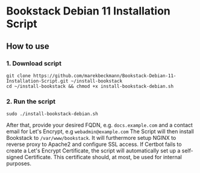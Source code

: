 # Bookstack Debian 11 Installation Script

## How to use

### 1. Download script

```
git clone https://github.com/marekbeckmann/Bookstack-Debian-11-Installation-Script.git ~/install-bookstack
cd ~/install-bookstack && chmod +x install-bookstack-debian.sh
```
### 2. Run the script

```
sudo ./install-bookstack-debian.sh
```

After that, provide your desired FQDN, e.g. `docs.example.com` and a contact email for Let's Encrypt, e.g `webadmin@example.com`
The Script will then install Bookstack to `/var/www/bookstack`. It will furthermore setup NGINX to reverse proxy to Apache2 and configure SSL access. 
If Certbot fails to create a Let's Encrypt Certificate, the script will automatically set up a self-signed Certificate. This certificate should, at most, be used for internal purposes. 
